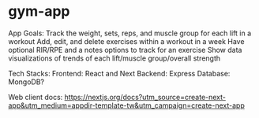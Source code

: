 # gym-app

App Goals:
    Track the weight, sets, reps, and muscle group for each lift in a workout
    Add, edit, and delete exercises within a workout in a week
    Have optional RIR/RPE and a notes options to track for an exercise
    Show data visualizations of trends of each lift/muscle group/overall strength

Tech Stacks:
    Frontend: React and Next
    Backend: Express
    Database: MongoDB?

Web client docs:
    https://nextjs.org/docs?utm_source=create-next-app&utm_medium=appdir-template-tw&utm_campaign=create-next-app

